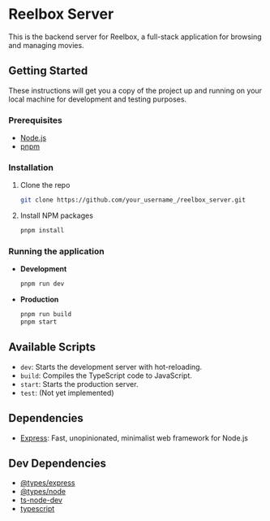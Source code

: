 # Reelbox Server

This is the backend server for Reelbox, a full-stack application for browsing and managing movies.

## Getting Started

These instructions will get you a copy of the project up and running on your local machine for development and testing purposes.

### Prerequisites

- [Node.js](https://nodejs.org/)
- [pnpm](https://pnpm.io/)

### Installation

1. Clone the repo
   ```sh
   git clone https://github.com/your_username_/reelbox_server.git
   ```
2. Install NPM packages
   ```sh
   pnpm install
   ```

### Running the application

- **Development**
  ```sh
  pnpm run dev
  ```
- **Production**
  ```sh
  pnpm run build
  pnpm start
  ```

## Available Scripts

- `dev`: Starts the development server with hot-reloading.
- `build`: Compiles the TypeScript code to JavaScript.
- `start`: Starts the production server.
- `test`: (Not yet implemented)

## Dependencies

- [Express](https://expressjs.com/): Fast, unopinionated, minimalist web framework for Node.js

## Dev Dependencies

- [@types/express](https://www.npmjs.com/package/@types/express)
- [@types/node](https://www.npmjs.com/package/@types/node)
- [ts-node-dev](https://www.npmjs.com/package/ts-node-dev)
- [typescript](https://www.typescriptlang.org/)
